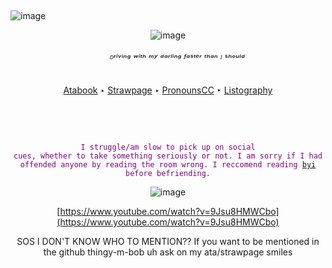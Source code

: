 ㅤㅤ ㅤ ㅤ ㅤ ㅤ ㅤ ㅤ ㅤ ㅤ ㅤ ㅤ ㅤ ㅤ 
-
![image](https://64.media.tumblr.com/d6927e6df805e674b4a5e38e2860c714/a8594b455ad67a70-1f/s2048x3072/eaedd3aff952aeb3cc6f506fac2dafa270192fa0.pnj)
<div align="center"> 

 ![image](https://64.media.tumblr.com/801df8a5d520e10b0a7c8a04a5150e66/c61556e974eaddd6-b8/s500x750/727c2ecb8e5db24de4d613ed0403051ade8d7812.gif) 

<div/>

 
 ######    ⠀  ⠀ ᴰʳⁱᵛⁱⁿᵍ ʷⁱᵗʰ ᵐʸ ᵈᵃʳˡⁱⁿᵍ ᶠᵃˢᵗᵉʳ ᵗʰᵃⁿ ᴵ ˢʰᵒᵘˡᵈ



[Atabook](https://forcas.atabook.org/) ‣ [Strawpage](https://s-01-ver-bullet.straw.page/) ‣ [PronounsCC](https://pronouns.cc/@Forcas) ‣ [Listography](https://listography.com/5283121506?m=0580652416) 



⠀⠀

⠀⠀⠀⠀⠀⠀⠀⠀⠀⠀⠀⠀⠀⠀⠀⠀⠀⠀⠀⠀⠀⠀⠀⠀⠀⠀⠀⠀⠀⠀⠀⠀⠀⠀⠀⠀⠀⠀⠀⠀⠀⠀
<div align="center"> 

<code style="color : purple">I struggle/am slow to pick up on social cues, whether to take something seriously or not. I am sorry if I had offended anyone by reading the room wrong. I reccomend reading [byi](https://rentry.co/Uno_BYI) before befriending.</code>
<div/>

![image](https://64.media.tumblr.com/93edd69c8d40da06bc3675af6b7c54cf/6a4882f7400b4ba7-b9/s75x75_c1/20e244949b842a7d6add264e62b61cd731f27811.gifv)

[https://www.youtube.com/watch?v=9Jsu8HMWCbo](https://www.youtube.com/watch?v=9Jsu8HMWCbo)


SOS I DON'T KNOW WHO TO MENTION?? If you want to be mentioned in the github thingy-m-bob uh ask on my ata/strawpage smiles
